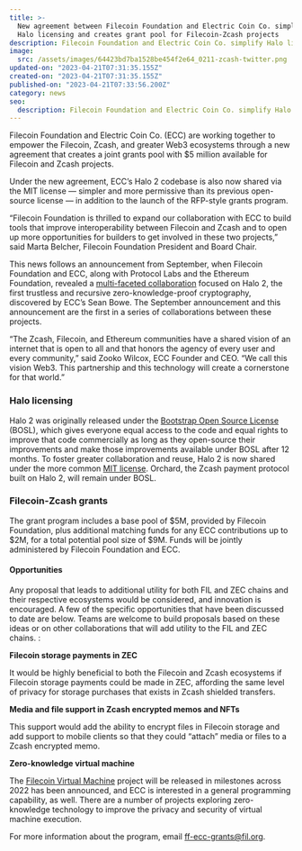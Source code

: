 ```yaml
---
title: >-
  New agreement between Filecoin Foundation and Electric Coin Co. simplifies
  Halo licensing and creates grant pool for Filecoin-Zcash projects
description: Filecoin Foundation and Electric Coin Co. simplify Halo licensing and establish a $5 million joint grants pool for Filecoin and Zcash projects.
image:
  src: /assets/images/64423bd7ba1528be454f2e64_0211-zcash-twitter.png
updated-on: "2023-04-21T07:31:35.155Z"
created-on: "2023-04-21T07:31:35.155Z"
published-on: "2023-04-21T07:33:56.200Z"
category: news
seo:
  description: Filecoin Foundation and Electric Coin Co. simplify Halo licensing and establish a $5 million joint grants pool for Filecoin and Zcash projects.
---
```


Filecoin Foundation and Electric Coin Co. (ECC) are working together to empower the Filecoin, Zcash, and greater Web3 ecosystems through a new agreement that creates a joint grants pool with $5 million available for Filecoin and Zcash projects.

Under the new agreement, ECC’s Halo 2 codebase is also now shared via the MIT license — simpler and more permissive than its previous open-source license — in addition to the launch of the RFP-style grants program.

“Filecoin Foundation is thrilled to expand our collaboration with ECC to build tools that improve interoperability between Filecoin and Zcash and to open up more opportunities for builders to get involved in these two projects,” said Marta Belcher, Filecoin Foundation President and Board Chair.

This news follows an announcement from September, when Filecoin Foundation and ECC, along with Protocol Labs and the Ethereum Foundation, revealed a [multi-faceted collaboration](https://electriccoin.co/blog/ethereum-zcash-filecoin-collab/) focused on Halo 2, the first trustless and recursive zero-knowledge-proof cryptography, discovered by ECC’s Sean Bowe. The September announcement and this announcement are the first in a series of collaborations between these projects.

“The Zcash, Filecoin, and Ethereum communities have a shared vision of an internet that is open to all and that honors the agency of every user and every community,” said Zooko Wilcox, ECC Founder and CEO. “We call this vision Web3. This partnership and this technology will create a cornerstone for that world.”

### Halo licensing

Halo 2 was originally released under the [Bootstrap Open Source License](https://electriccoin.co/blog/introducing-tgppl-a-radically-new-type-of-open-source-license/) (BOSL), which gives everyone equal access to the code and equal rights to improve that code commercially as long as they open-source their improvements and make those improvements available under BOSL after 12 months. To foster greater collaboration and reuse, Halo 2 is now shared under the more common [MIT license](https://en.wikipedia.org/wiki/MIT_License). Orchard, the Zcash payment protocol built on Halo 2, will remain under BOSL.

### Filecoin-Zcash grants

The grant program includes a base pool of $5M, provided by Filecoin Foundation, plus additional matching funds for any ECC contributions up to $2M, for a total potential pool size of $9M. Funds will be jointly administered by Filecoin Foundation and ECC.

#### Opportunities

Any proposal that leads to additional utility for both FIL and ZEC chains and their respective ecosystems would be considered, and innovation is encouraged. A few of the specific opportunities that have been discussed to date are below. Teams are welcome to build proposals based on these ideas or on other collaborations that will add utility to the FIL and ZEC chains. :

**Filecoin storage payments in ZEC**

It would be highly beneficial to both the Filecoin and Zcash ecosystems if Filecoin storage payments could be made in ZEC, affording the same level of privacy for storage purchases that exists in Zcash shielded transfers.

**Media and file support in Zcash encrypted memos and NFTs**

This support would add the ability to encrypt files in Filecoin storage and add support to mobile clients so that they could “attach” media or files to a Zcash encrypted memo.

**Zero-knowledge virtual machine**

The [Filecoin Virtual Machine](https://fvm.filecoin.io/) project will be released in milestones across 2022 has been announced, and ECC is interested in a general programming capability, as well. There are a number of projects exploring zero-knowledge technology to improve the privacy and security of virtual machine execution.

For more information about the program, email [ff-ecc-grants@fil.org](mailto:ff-ecc-grants@fil.org).
